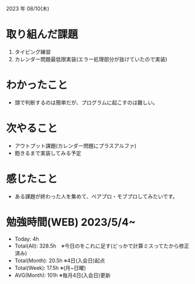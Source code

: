 2023 年 08/10(木)

# 取り組んだ課題

1. タイピング練習
2. カレンダー問題最低限実装(エラー処理部分が抜けていたので実装)

# わかったこと

* 頭で判断するのは簡単だが、プログラムに起こすのは難しい。

# 次やること

* アウトプット課題(カレンダー問題にプラスアルファ)
* 飽きるまで実装してみる予定

# 感じたこと

* ある課題が終わった人を集めて、ペアプロ・モブプロしてみたいです。

# 勉強時間(WEB) 2023/5/4~

* Today: 4h
* Total(All): 328.5h　※今日のをこれに足す(どっかで計算ミスってたから修正済み)
* Total(Month): 20.5h ※4日(入会日)起点
* Total(Week): 17.5h ※(月~日曜)
* AVG(Month): 101h ※毎月4日(入会日)更新
